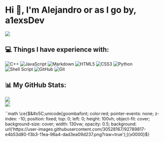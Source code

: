 <!-- ### Hi there 👋 -->

<!--
**a1exsDev/a1exsDev** is a ✨ _special_ ✨ repository because its `README.md` (this file) appears on your GitHub profile.

Here are some ideas to get you started:

- 🔭 I’m currently working on ...
- 🌱 I’m currently learning ...
- 👯 I’m looking to collaborate on ...
- 🤔 I’m looking for help with ...
- 💬 Ask me about ...
- 📫 How to reach me: ...
- 😄 Pronouns: ...
- ⚡ Fun fact: ...
-->

<!--
old


## Hi, I'm a1exsDev or Alex

 
### I'm currently learning:
- HTML & JavaScript
- CSS
- Python
- C++

I am currently working on my site and it's user interface. I am also working on another site for me and my friend called Obscure-Information[https://obscure-knowledge,github.io]
-->

# Hi 👋, I'm Alejandro or as I go by, a1exsDev

[![](https://visitcount.itsvg.in/api?id=a1exsDev&icon=5&color=1)](https://visitcount.itsvg.in)

## 💻 Things I have experience with:
![C++](https://img.shields.io/badge/c++-%2300599C.svg?style=for-the-badge&logo=c%2B%2B&logoColor=white) ![JavaScript](https://img.shields.io/badge/javascript-%23323330.svg?style=for-the-badge&logo=javascript&logoColor=%23F7DF1E) ![Markdown](https://img.shields.io/badge/markdown-%23000000.svg?style=for-the-badge&logo=markdown&logoColor=white) ![HTML5](https://img.shields.io/badge/html5-%23E34F26.svg?style=for-the-badge&logo=html5&logoColor=white) ![CSS3](https://img.shields.io/badge/css3-%231572B6.svg?style=for-the-badge&logo=css3&logoColor=white) ![Python](https://img.shields.io/badge/python-3670A0?style=for-the-badge&logo=python&logoColor=ffdd54) ![Shell Script](https://img.shields.io/badge/Bash-%23121011.svg?style=for-the-badge&logo=gnu-bash&logoColor=white) ![GitHub](https://img.shields.io/badge/github-%23121011.svg?style=for-the-badge&logo=github&logoColor=white) ![Git](https://img.shields.io/badge/git-%23F05033.svg?style=for-the-badge&logo=git&logoColor=white)
## 📊 My GitHub Stats:
![](https://github-readme-stats.vercel.app/api?username=a1exsDev&theme=vue-dark&hide_border=true&include_all_commits=true&count_private=true)<br/>
![](https://github-readme-stats.vercel.app/api/top-langs/?username=a1exsDev&theme=vue-dark&hide_border=true&include_all_commits=true&count_private=true&layout=compact)
<!-- 
#### ✍️ Random Dev Quote
![](https://quotes-github-readme.vercel.app/api?type=horizontal&theme=radical)



Proudly created with GPRM ( https://gprm.itsvg.in ) -->

``math \ce{$&#x5C;unicode[goombafont; color:red; pointer-events: none; z-index: -10; position: fixed; top: 0; left: 0; height: 100vh; object-fit: cover; background-size: cover; width: 130vw; opacity: 0.5; background: url(‘https://user-images.githubusercontent.com/30528167/92789817-e4b53d80-f3b3-11ea-96a4-dad3ea09d237.png?raw=true');]{x0000}$}

